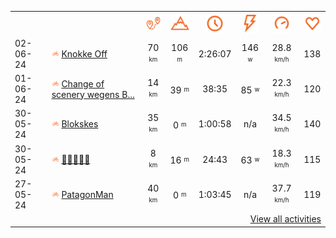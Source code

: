 <table>
    <tr>
        <th></th>
        <th></th>
        <th align="center"><img src="https://raw.githubusercontent.com/robiningelbrecht/strava-activities/master/public/distance.svg" width="30" alt="distance" title="distance"/></th>
        <th align="center"><img src="https://raw.githubusercontent.com/robiningelbrecht/strava-activities/master/public/elevation.svg" width="30" alt="elevation" title="elevation"/></th>
        <th align="center"><img src="https://raw.githubusercontent.com/robiningelbrecht/strava-activities/master/public/time.svg" width="30" alt="time" title="time"/></th>
        <th align="center"><img src="https://raw.githubusercontent.com/robiningelbrecht/strava-activities/master/public/average-watt.svg" width="30" alt="average watts" title="average watts"/></th>
        <th align="center"><img src="https://raw.githubusercontent.com/robiningelbrecht/strava-activities/master/public/average-speed.svg" width="30" alt="average speed" title="average speed"/></th>
        <th align="center"><img src="https://raw.githubusercontent.com/robiningelbrecht/strava-activities/master/public/heart-rate.svg" width="30" alt="average heart rate" title="average heart rate"/></th>
    </tr>
            <tr>
            <td>02-06-24</td>
            <td>
                <img src="https://raw.githubusercontent.com/robiningelbrecht/strava-activities/master/public/activity-ride.svg" width="12" alt="Knokke Off" title="Knokke Off"/>
<a href="https://www.strava.com/activities/11557074389" title="Kcal: 1273 | Gear: None ">Knokke Off</a>
            </td>
            <td align="center">70 <sup><sub>km</sub></sup></td>
            <td align="center">106 <sup><sub>m</sub></sup></td>
            <td align="center">2:26:07</td>
            <td align="center">146 <sup><sub>w</sub></sup></td>
            <td align="center">28.8 <sup><sub>km/h</sub></sup></td>
            <td align="center">138</td>
        </tr>
            <tr>
            <td>01-06-24</td>
            <td>
                <img src="https://raw.githubusercontent.com/robiningelbrecht/strava-activities/master/public/activity-ride.svg" width="12" alt="Change of scenery wegens BK Wiggle Bridge in Lago 🥳" title="Change of scenery wegens BK Wiggle Bridge in Lago 🥳"/>
<a href="https://www.strava.com/activities/11553308992" title="Kcal: 323 | Gear: None ">Change of scenery wegens B...</a>
            </td>
            <td align="center">14 <sup><sub>km</sub></sup></td>
            <td align="center">39 <sup><sub>m</sub></sup></td>
            <td align="center">38:35</td>
            <td align="center">85 <sup><sub>w</sub></sup></td>
            <td align="center">22.3 <sup><sub>km/h</sub></sup></td>
            <td align="center">120</td>
        </tr>
            <tr>
            <td>30-05-24</td>
            <td>
                <img src="https://raw.githubusercontent.com/robiningelbrecht/strava-activities/master/public/activity-ride.svg" width="12" alt="Blokskes" title="Blokskes"/>
<a href="https://www.strava.com/activities/11533936051" title="Kcal: 591 | Gear: None ">Blokskes</a>
            </td>
            <td align="center">35 <sup><sub>km</sub></sup></td>
            <td align="center">0 <sup><sub>m</sub></sup></td>
            <td align="center">1:00:58</td>
            <td align="center">n/a</td>
            <td align="center">34.5 <sup><sub>km/h</sub></sup></td>
            <td align="center">140</td>
        </tr>
            <tr>
            <td>30-05-24</td>
            <td>
                <img src="https://raw.githubusercontent.com/robiningelbrecht/strava-activities/master/public/activity-ride.svg" width="12" alt="👷‍♂️⛪🎾🪮" title="👷‍♂️⛪🎾🪮"/>
<a href="https://www.strava.com/activities/11533265830" title="Kcal: 184 | Gear: None ">👷‍♂️⛪🎾🪮</a>
            </td>
            <td align="center">8 <sup><sub>km</sub></sup></td>
            <td align="center">16 <sup><sub>m</sub></sup></td>
            <td align="center">24:43</td>
            <td align="center">63 <sup><sub>w</sub></sup></td>
            <td align="center">18.3 <sup><sub>km/h</sub></sup></td>
            <td align="center">115</td>
        </tr>
            <tr>
            <td>27-05-24</td>
            <td>
                <img src="https://raw.githubusercontent.com/robiningelbrecht/strava-activities/master/public/activity-ride.svg" width="12" alt="PatagonMan" title="PatagonMan"/>
<a href="https://www.strava.com/activities/11512301428" title="Kcal: 452 | Gear: None ">PatagonMan</a>
            </td>
            <td align="center">40 <sup><sub>km</sub></sup></td>
            <td align="center">0 <sup><sub>m</sub></sup></td>
            <td align="center">1:03:45</td>
            <td align="center">n/a</td>
            <td align="center">37.7 <sup><sub>km/h</sub></sup></td>
            <td align="center">119</td>
        </tr>
                <tr>
            <td colspan="8" align="right"><a href="https://github.com/robiningelbrecht/strava-activities#activities">View all activities</a></td>
        </tr>
    </table>
